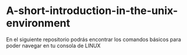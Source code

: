 # A-short-introduction-in-the-unix-environment
En el siguiente repositorio podrás encontrar los comandos básicos para poder navegar en tu consola de LINUX
